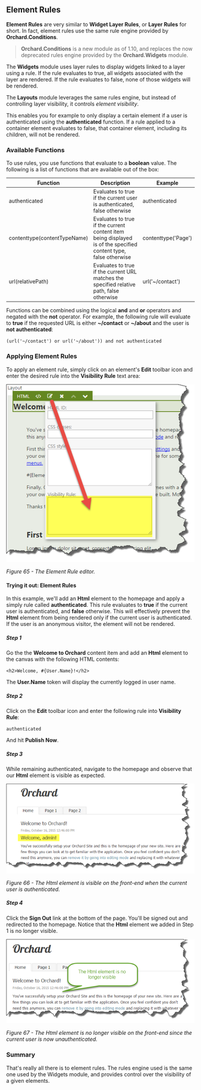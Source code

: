 ## Element Rules
**Element Rules** are very similar to **Widget Layer Rules**, or **Layer Rules** for short. In fact, element rules use the same rule engine provided by **Orchard.Conditions**.

> **Orchard.Conditions** is a new module as of 1.10, and replaces the now deprecated rules engine provided by the **Orchard.Widgets** module. 

The **Widgets** module uses layer rules to display widgets linked to a layer using a rule. If the rule evaluates to true, all widgets associated with the layer are rendered. If the rule evaluates to false, none of those widgets will be rendered.

The **Layouts** module leverages the same rules engine, but instead of controlling layer visibility, it controls *element visibility*.

This enables you for example to only display a certain element if a user is authenticated using the **authenticated** function.
If a rule applied to a container element evaluates to false, that container element, including its children, will not be rendered.

### Available Functions
To use rules, you use functions that evaluate to a **boolean** value. The following is a list of functions that are available out of the box:

<table>
  <thead>
  <tr>
    <th>Function</th>
    <th>Description</th>
    <th>Example</th>
  </tr>
  </thead>
  <tbody>
  <tr>
    <td>authenticated</td>
    <td>Evaluates to true if the current user is authenticated, false otherwise</td>
    <td>authenticated</td>
  <tr>
  <tr>
    <td>contenttype(contentTypeName)</td>
    <td>Evaluates to true if the current content item being displayed is of the specified content type, false otherwise</td>
    <td>contenttype('Page')</td>
  <tr>
  <tr>
    <td>url(relativePath)</td>
    <td>Evaluates to true if the current URL matches the specified relative path, false otherwise</td>
    <td>url('~/contact')</td>
  <tr>
  </tbody> 
</table>

Functions can be combined using the logical **and** and **or** operators and negated with the **not** operator. For example, the following rule will evaluate to **true** if the requested URL is either **~/contact** or **~/about** and the user is **not authenticated**:

    (url('~/contact') or url('~/about')) and not authenticated 

### Applying Element Rules
To apply an element rule, simply click on an element's **Edit** toolbar icon and enter the desired rule into the **Visibility Rule** text area:

![Figure 8.1 - The Element Rule editor.](./figures/fig-8-1-element-rule-editor.png)

*Figure 65 - The Element Rule editor.*

#### Trying it out: Element Rules
In this example, we'll add an **Html** element to the homepage and apply a simply rule called **authenticated**. This rule evaluates to **true** if the current user is authenticated, and **false** otherwise. This will effectively prevent the **Html** element from being rendered only if the current user is authenticated. If the user is an anonymous visitor, the element will not be rendered.

##### Step 1
Go the the **Welcome to Orchard** content item and add an **Html** element to the canvas with the following HTML contents:

    <h2>Welcome, #{User.Name}!</h2>

The **User.Name** token will display the currently logged in user name. 

##### Step 2
Click on the **Edit** toolbar icon and enter the following rule into **Visibility Rule**:

    authenticated

And hit **Publish Now**.

##### Step 3
While remaining authenticated, navigate to the homepage and observe that our **Html** element is visible as expected.

![Figure 66 - The Html element is visible on the front-end when the current user is authenticated.](./figures/fig-8-2-element-rule-frontend-authenticated.png)

*Figure 66 - The Html element is visible on the front-end when the current user is authenticated.*

##### Step 4
Click the **Sign Out** link at the bottom of the page. You'll be signed out and redirected to the homepage. Notice that the **Html** element we added in Step 1 is no longer visible.

![Figure 67 - The Html element is no longer visible on the front-end since the current user is now unauthenticated.](./figures/fig-8-3-element-rule-frontend-unauthenticated.png)

*Figure 67 - The Html element is no longer visible on the front-end since the current user is now unauthenticated.*

### Summary
That's really all there is to element rules. The rules engine used is the same one used by the Widgets module, and provides control over the visibility of a given elements.